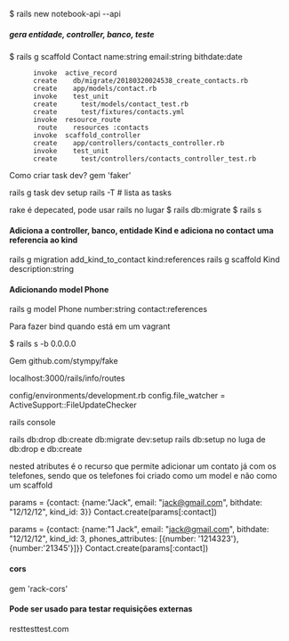 $ rails new notebook-api --api

##### gera entidade, controller, banco, teste
$ rails g scaffold Contact name:string email:string bithdate:date

```
      invoke  active_record
      create    db/migrate/20180320024538_create_contacts.rb
      create    app/models/contact.rb
      invoke    test_unit
      create      test/models/contact_test.rb
      create      test/fixtures/contacts.yml
      invoke  resource_route
       route    resources :contacts
      invoke  scaffold_controller
      create    app/controllers/contacts_controller.rb
      invoke    test_unit
      create      test/controllers/contacts_controller_test.rb

```

Como criar task dev?
  gem 'faker'

rails g task dev setup
rails -T # lista as tasks

rake é depecated, pode usar rails no lugar
$ rails db:migrate
$ rails s



#### Adiciona a controller, banco, entidade Kind e adiciona no contact uma referencia ao kind
rails g migration add_kind_to_contact kind:references
rails g scaffold Kind description:string

#### Adicionando model Phone
rails g model Phone number:string contact:references



Para fazer bind quando está em um vagrant

$ rails s -b 0.0.0.0  



Gem github.com/stympy/fake

localhost:3000/rails/info/routes


config/environments/development.rb
    config.file_watcher = ActiveSupport::FileUpdateChecker
    
rails console 


rails db:drop db:create db:migrate dev:setup
rails db:setup no luga de db:drop e db:create


nested atributes é o recurso que permite adicionar um contato já com os telefones, sendo que os telefones foi criado como um model e não como um scaffold


params = {contact: {name:"Jack", email: "jack@gmail.com", bithdate: "12/12/12", kind_id: 3}}
Contact.create(params[:contact])

params = {contact: {name:"1 Jack", email: "jack@gmail.com", bithdate: "12/12/12", kind_id: 3, phones_attributes: [{number: '1214323'}, {number:'21345'}]}}
Contact.create(params[:contact])


#### cors
gem 'rack-cors'


#### Pode ser usado para testar requisições externas
resttesttest.com

